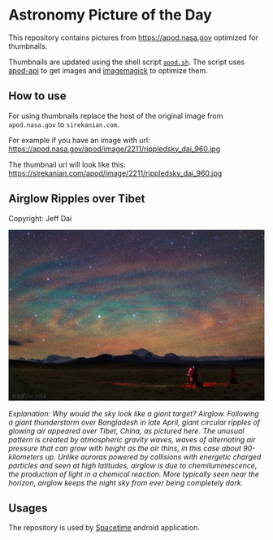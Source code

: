 # Astronomy Picture of the Day

This repository contains pictures from https://apod.nasa.gov optimized for thumbnails.

Thumbnails are updated using the shell script [`apod.sh`](apod.sh). The script
uses [apod-api](https://github.com/nasa/apod-api) to get images and [imagemagick](https://imagemagick.org) to
optimize them.

## How to use

For using thumbnails replace the host of the original image from `apod.nasa.gov` to `sirekanian.com`.

For example if you have an image with url:<br>
https://apod.nasa.gov/apod/image/2211/rippledsky_dai_960.jpg

The thumbnail url will look like this:<br>
https://sirekanian.com/apod/image/2211/rippledsky_dai_960.jpg

## Airglow Ripples over Tibet

Copyright: Jeff Dai

[![the picture of the day][1]][2]

_Explanation: Why would the sky look like a giant target? Airglow. Following a giant thunderstorm over Bangladesh in late April, giant circular ripples of glowing air appeared over Tibet, China, as pictured here. The unusual pattern is created by atmospheric gravity waves, waves of alternating air pressure that can grow with height as the air thins, in this case about 90-kilometers up.  Unlike auroras powered by collisions with energetic charged particles and seen at high latitudes, airglow is due to chemiluminescence, the production of light in a chemical reaction.  More typically seen near the horizon, airglow keeps the night sky from ever being completely dark._

## Usages

The repository is used by [Spacetime][3] android application.

[1]: image/2211/rippledsky_dai_960.jpg

[2]: https://apod.nasa.gov/apod/image/2211/rippledsky_dai_960.jpg

[3]: https://github.com/sirekanian/spacetime
